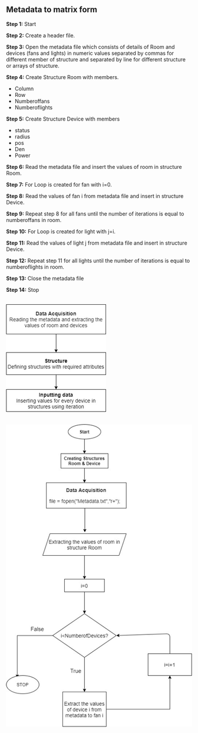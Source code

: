 ## Metadata to matrix form
<b>Step 1:</b> Start<br>

<b>Step 2:</b> Create a header file.<br>

<b>Step 3:</b> Open the metadata file which consists of details of Room and devices (fans and lights) in numeric values separated by commas for different member of structure and separated by line for different 	structure or arrays of structure.<br> 

<b>Step 4:</b> Create Structure Room with members.<br>

* Column<br>
* Row<br> 
* Numberoffans<br>
* Numberoflights<br>

<b>Step 5:</b>  Create Structure Device with members 

* status <br> 
* radius <br>
* pos <br>
* Den<br> 
* Power<br>

<b>Step 6:</b> Read the metadata file and insert the values of room in structure Room. 

<b>Step 7:</b>  For Loop is created for fan with i=0. 

<b>Step 8:</b>  Read the values of fan i from metadata file and insert in structure Device.   

<b>Step 9:</b>  Repeat step 8 for all fans until the number of iterations is equal to numberoffans in room. 

<b>Step 10:</b>  For Loop is created for light with j=i. 

<b>Step 11:</b>  Read the values of light j from metadata file and insert in structure Device.   

<b>Step 12:</b>  Repeat step 11 for all lights until the number of iterations is equal to numberoflights in room. 

<b>Step 13:</b>  Close the metadata file

<b>Step 14:</b>  Stop <br><br>

![alt text](Dataflowdiag.jpg) <br><br>

![alt text](Flowchart.jpg)
